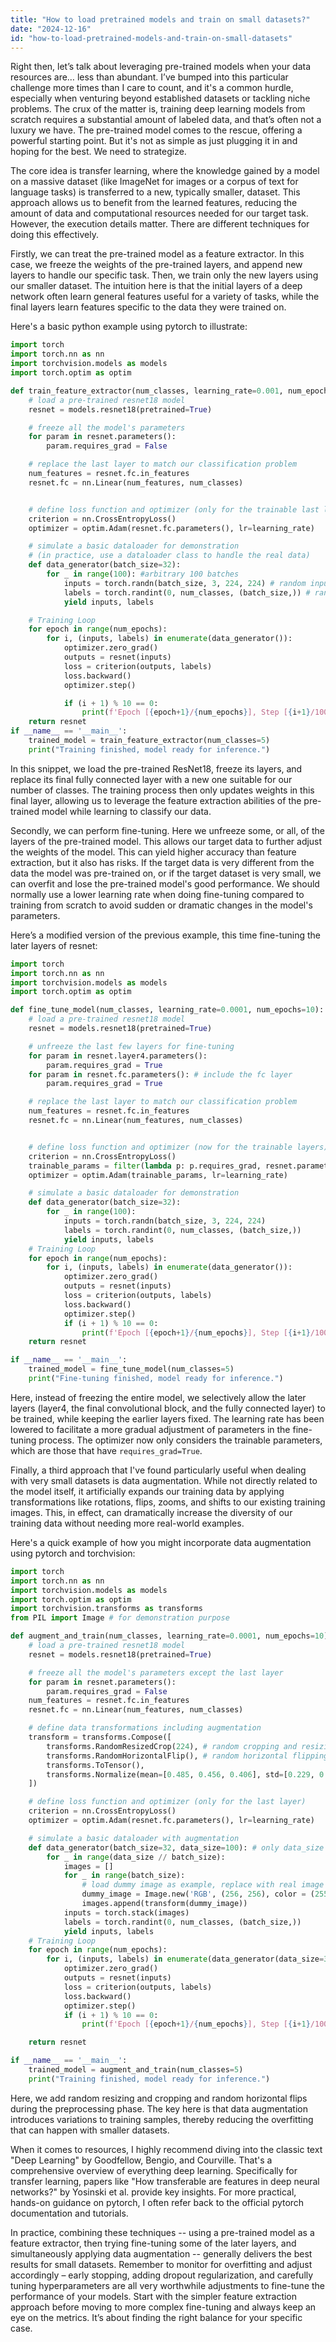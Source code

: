```yaml
---
title: "How to load pretrained models and train on small datasets?"
date: "2024-12-16"
id: "how-to-load-pretrained-models-and-train-on-small-datasets"
---
```


Right then, let’s talk about leveraging pre-trained models when your data resources are… less than abundant. I’ve bumped into this particular challenge more times than I care to count, and it's a common hurdle, especially when venturing beyond established datasets or tackling niche problems. The crux of the matter is, training deep learning models from scratch requires a substantial amount of labeled data, and that’s often not a luxury we have. The pre-trained model comes to the rescue, offering a powerful starting point. But it's not as simple as just plugging it in and hoping for the best. We need to strategize.

The core idea is transfer learning, where the knowledge gained by a model on a massive dataset (like ImageNet for images or a corpus of text for language tasks) is transferred to a new, typically smaller, dataset. This approach allows us to benefit from the learned features, reducing the amount of data and computational resources needed for our target task. However, the execution details matter. There are different techniques for doing this effectively.

Firstly, we can treat the pre-trained model as a feature extractor. In this case, we freeze the weights of the pre-trained layers, and append new layers to handle our specific task. Then, we train only the new layers using our smaller dataset. The intuition here is that the initial layers of a deep network often learn general features useful for a variety of tasks, while the final layers learn features specific to the data they were trained on.

Here's a basic python example using pytorch to illustrate:

```python
import torch
import torch.nn as nn
import torchvision.models as models
import torch.optim as optim

def train_feature_extractor(num_classes, learning_rate=0.001, num_epochs=10):
    # load a pre-trained resnet18 model
    resnet = models.resnet18(pretrained=True)

    # freeze all the model's parameters
    for param in resnet.parameters():
        param.requires_grad = False

    # replace the last layer to match our classification problem
    num_features = resnet.fc.in_features
    resnet.fc = nn.Linear(num_features, num_classes)


    # define loss function and optimizer (only for the trainable last layer)
    criterion = nn.CrossEntropyLoss()
    optimizer = optim.Adam(resnet.fc.parameters(), lr=learning_rate)

    # simulate a basic dataloader for demonstration
    # (in practice, use a dataloader class to handle the real data)
    def data_generator(batch_size=32):
        for _ in range(100): #arbitrary 100 batches
            inputs = torch.randn(batch_size, 3, 224, 224) # random inputs in correct shape
            labels = torch.randint(0, num_classes, (batch_size,)) # random labels
            yield inputs, labels

    # Training Loop
    for epoch in range(num_epochs):
        for i, (inputs, labels) in enumerate(data_generator()):
            optimizer.zero_grad()
            outputs = resnet(inputs)
            loss = criterion(outputs, labels)
            loss.backward()
            optimizer.step()

            if (i + 1) % 10 == 0:
                print(f'Epoch [{epoch+1}/{num_epochs}], Step [{i+1}/100], Loss: {loss.item():.4f}')
    return resnet
if __name__ == '__main__':
    trained_model = train_feature_extractor(num_classes=5)
    print("Training finished, model ready for inference.")
```
In this snippet, we load the pre-trained ResNet18, freeze its layers, and replace its final fully connected layer with a new one suitable for our number of classes. The training process then only updates weights in this final layer, allowing us to leverage the feature extraction abilities of the pre-trained model while learning to classify our data.

Secondly, we can perform fine-tuning. Here we unfreeze some, or all, of the layers of the pre-trained model. This allows our target data to further adjust the weights of the model. This can yield higher accuracy than feature extraction, but it also has risks. If the target data is very different from the data the model was pre-trained on, or if the target dataset is very small, we can overfit and lose the pre-trained model's good performance. We should normally use a lower learning rate when doing fine-tuning compared to training from scratch to avoid sudden or dramatic changes in the model's parameters.

Here’s a modified version of the previous example, this time fine-tuning the later layers of resnet:

```python
import torch
import torch.nn as nn
import torchvision.models as models
import torch.optim as optim

def fine_tune_model(num_classes, learning_rate=0.0001, num_epochs=10):
    # load a pre-trained resnet18 model
    resnet = models.resnet18(pretrained=True)

    # unfreeze the last few layers for fine-tuning
    for param in resnet.layer4.parameters():
        param.requires_grad = True
    for param in resnet.fc.parameters(): # include the fc layer
        param.requires_grad = True

    # replace the last layer to match our classification problem
    num_features = resnet.fc.in_features
    resnet.fc = nn.Linear(num_features, num_classes)


    # define loss function and optimizer (now for the trainable layers)
    criterion = nn.CrossEntropyLoss()
    trainable_params = filter(lambda p: p.requires_grad, resnet.parameters())
    optimizer = optim.Adam(trainable_params, lr=learning_rate)

    # simulate a basic dataloader for demonstration
    def data_generator(batch_size=32):
        for _ in range(100):
            inputs = torch.randn(batch_size, 3, 224, 224)
            labels = torch.randint(0, num_classes, (batch_size,))
            yield inputs, labels
    # Training Loop
    for epoch in range(num_epochs):
        for i, (inputs, labels) in enumerate(data_generator()):
            optimizer.zero_grad()
            outputs = resnet(inputs)
            loss = criterion(outputs, labels)
            loss.backward()
            optimizer.step()
            if (i + 1) % 10 == 0:
                print(f'Epoch [{epoch+1}/{num_epochs}], Step [{i+1}/100], Loss: {loss.item():.4f}')
    return resnet

if __name__ == '__main__':
    trained_model = fine_tune_model(num_classes=5)
    print("Fine-tuning finished, model ready for inference.")
```

Here, instead of freezing the entire model, we selectively allow the later layers (layer4, the final convolutional block, and the fully connected layer) to be trained, while keeping the earlier layers fixed. The learning rate has been lowered to facilitate a more gradual adjustment of parameters in the fine-tuning process. The optimizer now only considers the trainable parameters, which are those that have `requires_grad=True`.

Finally, a third approach that I've found particularly useful when dealing with very small datasets is data augmentation. While not directly related to the model itself, it artificially expands our training data by applying transformations like rotations, flips, zooms, and shifts to our existing training images. This, in effect, can dramatically increase the diversity of our training data without needing more real-world examples.

Here's a quick example of how you might incorporate data augmentation using pytorch and torchvision:

```python
import torch
import torch.nn as nn
import torchvision.models as models
import torch.optim as optim
import torchvision.transforms as transforms
from PIL import Image # for demonstration purpose

def augment_and_train(num_classes, learning_rate=0.0001, num_epochs=10):
    # load a pre-trained resnet18 model
    resnet = models.resnet18(pretrained=True)

    # freeze all the model's parameters except the last layer
    for param in resnet.parameters():
        param.requires_grad = False
    num_features = resnet.fc.in_features
    resnet.fc = nn.Linear(num_features, num_classes)

    # define data transformations including augmentation
    transform = transforms.Compose([
        transforms.RandomResizedCrop(224), # random cropping and resizing
        transforms.RandomHorizontalFlip(), # random horizontal flipping
        transforms.ToTensor(),
        transforms.Normalize(mean=[0.485, 0.456, 0.406], std=[0.229, 0.224, 0.225]) #normalization
    ])

    # define loss function and optimizer (only for the last layer)
    criterion = nn.CrossEntropyLoss()
    optimizer = optim.Adam(resnet.fc.parameters(), lr=learning_rate)

    # simulate a basic dataloader with augmentation
    def data_generator(batch_size=32, data_size=100): # only data_size actual inputs
        for _ in range(data_size // batch_size):
            images = []
            for _ in range(batch_size):
                # load dummy image as example, replace with real image loading
                dummy_image = Image.new('RGB', (256, 256), color = (255, 255, 255)) # white image
                images.append(transform(dummy_image))
            inputs = torch.stack(images)
            labels = torch.randint(0, num_classes, (batch_size,))
            yield inputs, labels
    # Training Loop
    for epoch in range(num_epochs):
        for i, (inputs, labels) in enumerate(data_generator(data_size=3200)): # larger data size
            optimizer.zero_grad()
            outputs = resnet(inputs)
            loss = criterion(outputs, labels)
            loss.backward()
            optimizer.step()
            if (i + 1) % 10 == 0:
                print(f'Epoch [{epoch+1}/{num_epochs}], Step [{i+1}/100], Loss: {loss.item():.4f}')

    return resnet

if __name__ == '__main__':
    trained_model = augment_and_train(num_classes=5)
    print("Training finished, model ready for inference.")

```

Here, we add random resizing and cropping and random horizontal flips during the preprocessing phase. The key here is that data augmentation introduces variations to training samples, thereby reducing the overfitting that can happen with smaller datasets.

When it comes to resources, I highly recommend diving into the classic text "Deep Learning" by Goodfellow, Bengio, and Courville. That's a comprehensive overview of everything deep learning. Specifically for transfer learning, papers like "How transferable are features in deep neural networks?" by Yosinski et al. provide key insights. For more practical, hands-on guidance on pytorch, I often refer back to the official pytorch documentation and tutorials.

In practice, combining these techniques -- using a pre-trained model as a feature extractor, then trying fine-tuning some of the later layers, and simultaneously applying data augmentation -- generally delivers the best results for small datasets. Remember to monitor for overfitting and adjust accordingly – early stopping, adding dropout regularization, and carefully tuning hyperparameters are all very worthwhile adjustments to fine-tune the performance of your models. Start with the simpler feature extraction approach before moving to more complex fine-tuning and always keep an eye on the metrics. It’s about finding the right balance for your specific case.
